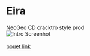 # Eira<br>
NeoGeo CD cracktro style prod<br>
![Intro Screenhot](https://raw.githubusercontent.com/ResistanceVault/demo-Eira/master/Release/neogeo_ani.gif)
<br>
<br>
[pouet link](http://www.pouet.net/prod.php?which=66723)
